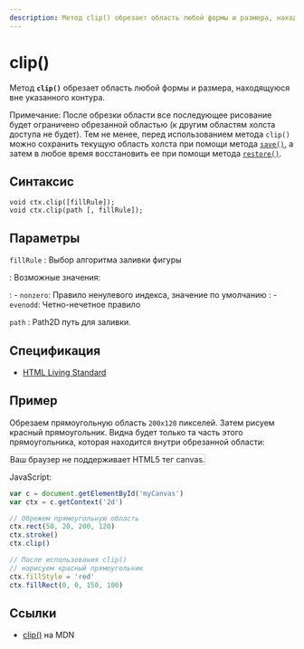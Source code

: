 ```yaml
---
description: Метод clip() обрезает область любой формы и размера, находящуюся вне указанного контура
---
```


# clip()

Метод **`clip()`** обрезает область любой формы и размера, находящуюся вне указанного контура.

Примечание: После обрезки области все последующее рисование будет ограничено обрезанной областью (к другим областям холста доступа не будет). Тем не менее, перед использованием метода `clip()` можно сохранить текущую область холста при помощи метода [`save()`](<save().md>), а затем в любое время восстановить ее при помощи метода [`restore()`](<restore().md>).

## Синтаксис

```
void ctx.clip([fillRule]);
void ctx.clip(path [, fillRule]);
```

## Параметры

`fillRule`
: Выбор алгоритма заливки фигуры

: Возможные значения:

: - `nonzero`: Правило ненулевого индекса, значение по умолчанию
: - `evenodd`: Четно-нечетное правило

`path`
: Path2D путь для заливки.

## Спецификация

- [HTML Living Standard](https://html.spec.whatwg.org/multipage/canvas.html#dom-context-2d-clip)

## Пример

Обрезаем прямоугольную область `200x120` пикселей. Затем рисуем красный прямоугольник. Видна будет только та часть этого прямоугольника, которая находится внутри обрезанной области:

<canvas id="myCanvas" width="300" height="150" style="border:1px solid #d3d3d3;background:#ffffff;">
Ваш браузер не поддерживает HTML5 тег canvas.
</canvas>
<script>
var c=document.getElementById("myCanvas");
var canvOK=1;
try {c.getContext("2d");}
catch (er) {canvOK=0;}
if (canvOK==1){
var c=document.getElementById("myCanvas");
var ctx=c.getContext("2d");
// Clip a rectangular area
ctx.rect(50,20,200,120);
ctx.stroke();
ctx.clip();
// Draw red rectangle after clip()
ctx.fillStyle="red";
ctx.fillRect(0,0,150,100);}
</script>

JavaScript:

```js
var c = document.getElementById('myCanvas')
var ctx = c.getContext('2d')

// Обрежем прямоугольную область
ctx.rect(50, 20, 200, 120)
ctx.stroke()
ctx.clip()

// После использования clip()
// нарисуем красный прямоугольник
ctx.fillStyle = 'red'
ctx.fillRect(0, 0, 150, 100)
```

## Ссылки

- [clip()](https://developer.mozilla.org/ru/docs/Web/API/CanvasRenderingContext2D/clip) на MDN
